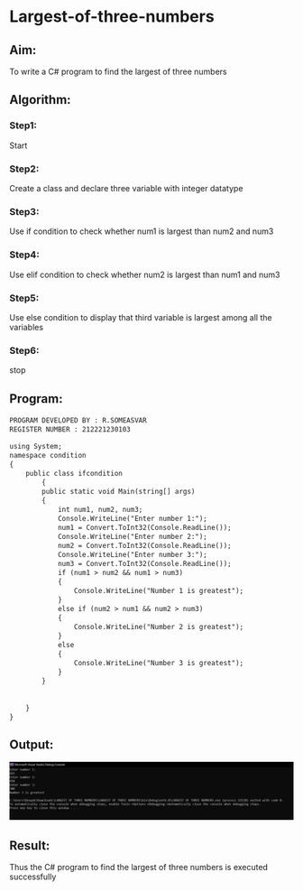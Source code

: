 # Largest-of-three-numbers
## Aim:
To write a C# program to find the largest of three numbers

## Algorithm:
### Step1: 
Start
### Step2:
Create a class and declare three variable with integer datatype
### Step3:
Use if condition to check whether num1 is largest than num2 and num3
### Step4:
Use elif condition to check whether num2 is largest than num1 and num3
### Step5:
Use else condition to display that third variable is largest among all the variables
### Step6:
stop

## Program:
```
PROGRAM DEVELOPED BY : R.SOMEASVAR
REGISTER NUMBER : 212221230103
```
```
using System;
namespace condition
{
    public class ifcondition
        {
        public static void Main(string[] args)
        {
            int num1, num2, num3;
            Console.WriteLine("Enter number 1:");
            num1 = Convert.ToInt32(Console.ReadLine());
            Console.WriteLine("Enter number 2:");
            num2 = Convert.ToInt32(Console.ReadLine());
            Console.WriteLine("Enter number 3:");
            num3 = Convert.ToInt32(Console.ReadLine());
            if (num1 > num2 && num1 > num3)
            {
                Console.WriteLine("Number 1 is greatest");
            }
            else if (num2 > num1 && num2 > num3)
            {
                Console.WriteLine("Number 2 is greatest");
            }
            else
            {
                Console.WriteLine("Number 3 is greatest");
            }
        }


    }
}

```

## Output:
![output](./OUT.jpg)

## Result:
Thus the C# program to find the largest of three numbers is executed successfully
